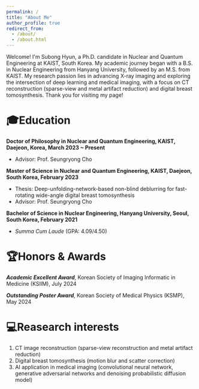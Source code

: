 ```yaml
---
permalink: /
title: "About Me"
author_profile: true
redirect_from: 
  - /about/
  - /about.html
---
```


Welcome! I'm Subong Hyun, a Ph.D. candidate in Nuclear and Quantum Engineering at KAIST, South Korea. My academic journey began with a B.S. in Nuclear Engineering from Hanyang University, followed by an M.S. from KAIST. My research passion lies in advancing X-ray imaging and exploring the intersection of deep learning and medical imaging, with a focus on CT reconstruction (sparse-view and metal artifact reduction) and digital breast tomosynthesis. Thank you for visiting my page!

🎓Education
======
**Doctor of Philosophy in Nuclear and Quantum Engineering, KAIST, Daejeon, Korea, March 2023 ~ Present**
- Advisor: Prof. Seungryong Cho

**Master of Science in Nuclear and Quantum Engineering, KAIST, Daejeon, South Korea, February 2023**
- Thesis: Deep-unfolding-network-based non-blind deblurring for fast-rotating wide-angle digital breast tomosynthesis
- Advisor: Prof. Seungryong Cho

**Bachelor of Science in Nuclear Engineering, Hanyang University, Seoul, South Korea, February 2021**
- _Summa Cum Laude_ (GPA: 4.09/4.50)

🏆Honors & Awards
======
_**Academic Excellent Award**_, Korean Society of Imaging Informatic in Medicine (KSIIM), July 2024

_**Outstanding Poster Award**_, Korean Society of Medical Physics (KSMP), May 2024

💻Reasearch interests
======
1. CT image reconstruction (sparse-view reconstruction and metal artifact reduction)
2. Digital breast tomosynthesis (motion blur and scatter correction)
3. AI application in medical imaging (convolutional neural network, generative adversarial networks and denoising probabilistic diffusion model)
